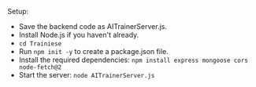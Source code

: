 
Setup:



* Save the backend code as AITrainerServer.js.
* Install Node.js if you haven't already.
* `cd Trainiese`
* Run `npm init -y` to create a package.json file.
* Install the required dependencies: `npm install express mongoose cors node-fetch@2`
* Start the server: `node AITrainerServer.js`
